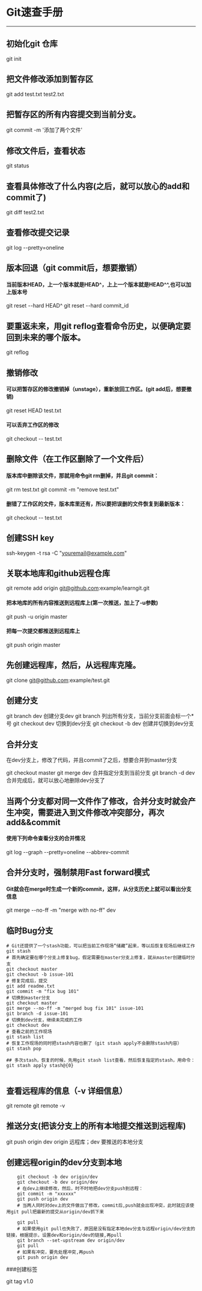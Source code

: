 # Git速查手册
------
##  初始化git 仓库
git init

## 把文件修改添加到暂存区
git add test.txt test2.txt

## 把暂存区的所有内容提交到当前分支。
git commit -m '添加了两个文件'

## 修改文件后，查看状态
git status

## 查看具体修改了什么内容(之后，就可以放心的add和commit了)
git diff test2.txt

## 查看修改提交记录
git log --pretty=oneline

## 版本回退（git commit后，想要撤销）
#### 当前版本HEAD，上一个版本就是HEAD^，上上一个版本就是HEAD^^,也可以加上版本号
git reset --hard HEAD^
git reset --hard commit_id

## 要重返未来，用git reflog查看命令历史，以便确定要回到未来的哪个版本。
git reflog

## 撤销修改
#### 可以把暂存区的修改撤销掉（unstage），重新放回工作区。(git add后，想要撤销)
git reset HEAD test.txt
#### 可以丢弃工作区的修改
git checkout -- test.txt

## 删除文件（在工作区删除了一个文件后）
#### 版本库中删除该文件，那就用命令git rm删掉，并且git commit：
git rm test.txt
git commit -m "remove test.txt"
#### 删错了工作区的文件，版本库里还有，所以要把误删的文件恢复到最新版本：

git checkout -- test.txt

## 创建SSH key
ssh-keygen -t rsa -C "youremail@example.com"

## 关联本地库和github远程仓库
git remote add origin git@github.com:example/learngit.git

#### 把本地库的所有内容推送到远程库上(第一次推送，加上了-u参数)
git push -u origin master
#### 把每一次提交都推送到远程库上
git push origin master

## 先创建远程库，然后，从远程库克隆。
git clone git@github.com:example/test.git

## 创建分支
git branch dev 创建分支dev
git branch 列出所有分支，当前分支前面会标一个*号
git checkout dev 切换到dev分支
git checkout -b dev 创建并切换到dev分支

## 合并分支
在dev分支上，修改了代码，并且commit了之后，想要合并到master分支

git checkout master
git merge dev          合并指定分支到当前分支
git branch -d dev      合并完成后，就可以放心地删除dev分支了

## 当两个分支都对同一文件作了修改，合并分支时就会产生冲突，需要进入到文件修改冲突部分，再次add&&commit
#### 使用下列命令查看分支的合并情况
git log --graph --pretty=oneline --abbrev-commit

## 合并分支时，强制禁用Fast forward模式
#### Git就会在merge时生成一个新的commit，这样，从分支历史上就可以看出分支信息
git merge --no-ff -m "merge with no-ff" dev

## 临时Bug分支

```
# Git还提供了一个stash功能，可以把当前工作现场“储藏”起来，等以后恢复现场后继续工作
git stash
# 首先确定要在哪个分支上修复bug，假定需要在master分支上修复，就从master创建临时分支
git checkout master
git checkout -b issue-101
# 修复完成后，提交
git add readme.txt
git commit -m "fix bug 101"
# 切换到master分支
git checkout master
git merge --no-ff -m "merged bug fix 101" issue-101
git branch -d issue-101
# 切换到dev分支，继续未完成的工作
git checkout dev
# 查看之前的工作现场
git stash list
# 恢复工作现场的同时把stash内容也删了（git stash apply不会删除stash内容）
git stash pop

## 多次stash，恢复的时候，先用git stash list查看，然后恢复指定的stash，用命令：
git stash apply stash@{0}


```

## 查看远程库的信息（-v 详细信息）
git remote git remote -v



## 推送分支(把该分支上的所有本地提交推送到远程库)
git push origin dev   origin 远程库；dev 要推送的本地分支

## 创建远程origin的dev分支到本地
```
    git checkout -b dev origin/dev
    git checkout -b dev origin/dev
    # 在dev上继续修改，然后，时不时地把dev分支push到远程：
    git commit -m "xxxxxx"
    git push origin dev
    # 当两人同时对dev上的文件做出了修改，commit后,push就会出现冲突，此时就应该使用git pull把最新的提交从origin/dev抓下来

    git pull
    # 如果使用git pull也失败了，原因是没有指定本地dev分支与远程origin/dev分支的链接，根据提示，设置dev和origin/dev的链接,再pull
    git branch --set-upstream dev origin/dev
    git pull
    # 如果有冲突，要先处理冲突,再push
    git push origin dev
```

###创建标签

git tag v1.0
